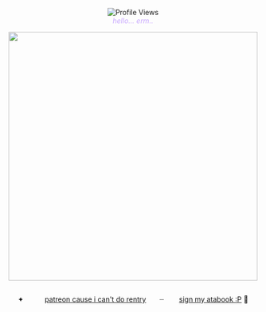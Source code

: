 
<p align="center">
  <img src="https://komarev.com/ghpvc/?username=whspurr&color=7c9b9c" alt="Profile Views"/>
  <br>
  <span style="color:#C9A9FF"><em>hello... erm..</em></span>
</p>


<p align="center">
 <img height="500" src="https://64.media.tumblr.com/5b12e251a19ed4adbf3d927688cceded/f49a59a4ea26fb91-25/s400x600/691c64cc650b860dabeb84e0aa3cc0106d0d3ca5.gifv"/>
</a>
<img height="13" src="https://64.media.tumblr.com/65955db9484d41aa62e3b3a7f90fcaef/840c7653357b2e42-4c/s640x960/5bce111a02d0db246e0080c5655bdf7de782dc28.pnj"/>
<p align="center">
  <p align="center">
    ✦ ㅤㅤㅤ<a href="https://www.patreon.com/hezn1">patreon cause i can't do rentry</a> ㅤ⠀┈　ㅤ <a href="https://hezn1.atabook.org/">sign my atabook :P</a> 🎐

</p>

